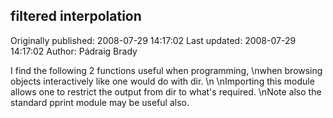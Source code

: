 ## filtered interpolation 
Originally published: 2008-07-29 14:17:02 
Last updated: 2008-07-29 14:17:02 
Author: Pádraig Brady 
 
I find the following 2 functions useful when programming,\nwhen browsing objects interactively like one would do with dir.\n\nImporting this module allows one to restrict the output from dir to what's required.\nNote also the standard pprint module may be useful also.
